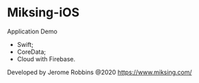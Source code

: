 # Miksing-iOS
Application Demo

- Swift;
- CoreData;
- Cloud with Firebase.

Developed by Jerome Robbins @2020
https://www.miksing.com/
